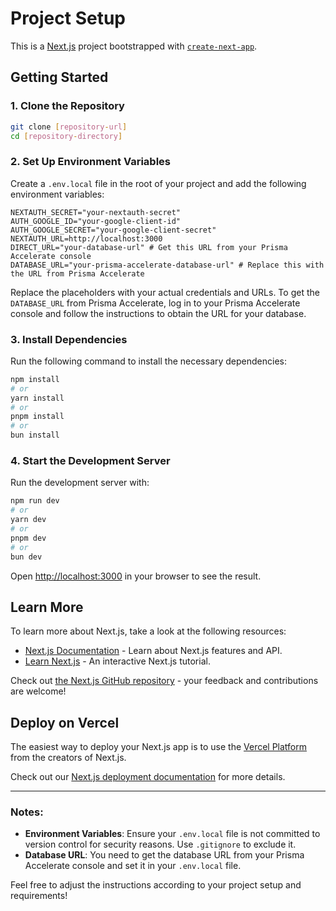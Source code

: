 

# Project Setup

This is a [Next.js](https://nextjs.org/) project bootstrapped with [`create-next-app`](https://github.com/vercel/next.js/tree/canary/packages/create-next-app).

## Getting Started

### 1. Clone the Repository

```bash
git clone [repository-url]
cd [repository-directory]
```

### 2. Set Up Environment Variables

Create a `.env.local` file in the root of your project and add the following environment variables:

```env
NEXTAUTH_SECRET="your-nextauth-secret"
AUTH_GOOGLE_ID="your-google-client-id"
AUTH_GOOGLE_SECRET="your-google-client-secret"
NEXTAUTH_URL=http://localhost:3000
DIRECT_URL="your-database-url" # Get this URL from your Prisma Accelerate console
DATABASE_URL="your-prisma-accelerate-database-url" # Replace this with the URL from Prisma Accelerate
```

Replace the placeholders with your actual credentials and URLs. To get the `DATABASE_URL` from Prisma Accelerate, log in to your Prisma Accelerate console and follow the instructions to obtain the URL for your database.

### 3. Install Dependencies

Run the following command to install the necessary dependencies:

```bash
npm install
# or
yarn install
# or
pnpm install
# or
bun install
```

### 4. Start the Development Server

Run the development server with:

```bash
npm run dev
# or
yarn dev
# or
pnpm dev
# or
bun dev
```

Open [http://localhost:3000](http://localhost:3000) in your browser to see the result.

## Learn More

To learn more about Next.js, take a look at the following resources:

- [Next.js Documentation](https://nextjs.org/docs) - Learn about Next.js features and API.
- [Learn Next.js](https://nextjs.org/learn) - An interactive Next.js tutorial.

Check out [the Next.js GitHub repository](https://github.com/vercel/next.js/) - your feedback and contributions are welcome!

## Deploy on Vercel

The easiest way to deploy your Next.js app is to use the [Vercel Platform](https://vercel.com/new?utm_medium=default-template&filter=next.js&utm_source=create-next-app&utm_campaign=create-next-app-readme) from the creators of Next.js.

Check out our [Next.js deployment documentation](https://nextjs.org/docs/deployment) for more details.

---

### Notes:
- **Environment Variables**: Ensure your `.env.local` file is not committed to version control for security reasons. Use `.gitignore` to exclude it.
- **Database URL**: You need to get the database URL from your Prisma Accelerate console and set it in your `.env.local` file.

Feel free to adjust the instructions according to your project setup and requirements!